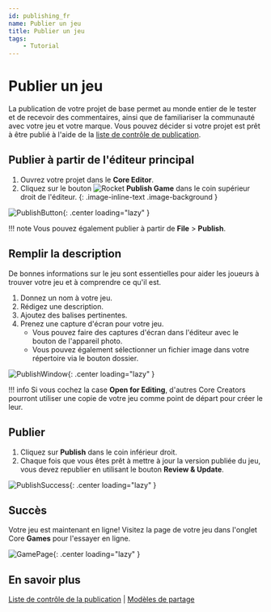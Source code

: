 ```yaml
---
id: publishing_fr
name: Publier un jeu
title: Publier un jeu
tags:
    - Tutorial
---
```


# Publier un jeu

La publication de votre projet de base permet au monde entier de le tester et de recevoir des commentaires, ainsi que de familiariser la communauté avec votre jeu et votre marque. Vous pouvez décider si votre projet est prêt à être publié à l'aide de la [liste de contrôle de publication](publishing_checklist.fr.md).

## Publier à partir de l'éditeur principal

1. Ouvrez votre projet dans le **Core Editor**.
2. Cliquez sur le bouton ![Rocket](../img/EditorManual/icons/HierarchyIcon_Publish.png) **Publish Game** dans le coin supérieur droit de l'éditeur.
{: .image-inline-text .image-background }

![PublishButton](../img/MyFirstMultiplayer/PublishButtonMarked.png){: .center loading="lazy" }

!!! note
    Vous pouvez également publier à partir de **File** > **Publish**.

## Remplir la description

De bonnes informations sur le jeu sont essentielles pour aider les joueurs à trouver votre jeu et à comprendre ce qu'il est.

1. Donnez un nom à votre jeu.
2. Rédigez une description.
3. Ajoutez des balises pertinentes.
4. Prenez une capture d'écran pour votre jeu.
    - Vous pouvez faire des captures d'écran dans l'éditeur avec le bouton de l'appareil photo.
    - Vous pouvez également sélectionner un fichier image dans votre répertoire via le bouton dossier.

![PublishWindow](../img/MyFirstMultiplayer/PublishWindow.png){: .center loading="lazy" }

!!! info
    Si vous cochez la case **Open for Editing**, d'autres Core Creators pourront utiliser une copie de votre jeu comme point de départ pour créer le leur.

## Publier

1. Cliquez sur **Publish** dans le coin inférieur droit.
2. Chaque fois que vous êtes prêt à mettre à jour la version publiée du jeu, vous devez republier en utilisant le bouton **Review & Update**.

![PublishSuccess](../img/MyFirstMultiplayer/PublishSuccess.png){: .center loading="lazy" }

## Succès

Votre jeu est maintenant en ligne! Visitez la page de votre jeu dans l'onglet Core **Games** pour l'essayer en ligne.

![GamePage](../img/MyFirstMultiplayer/GamePage.jpg){: .center loading="lazy" }

## En savoir plus

[Liste de contrôle de la publication](publishing_checklist.fr.md) | [Modèles de partage](template_reference.md)
